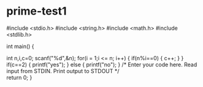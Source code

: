 # prime-test1
#include <stdio.h>
#include <string.h>
#include <math.h>
#include <stdlib.h>

int main() {

   int n,i,c=0;
    scanf("%d",&n);
    for(i = 1;i <= n; i++)
    {
        if(n%i==0)
        {
            c++;
        }
    }
    if(c==2)
    {
        printf("yes");
    }
    else
    {
        printf("no");
    }
        /* Enter your code here. Read input from STDIN. Print output to STDOUT */    
    return 0;
}
